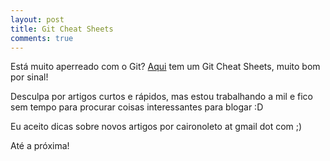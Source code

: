 ```yaml
---
layout: post
title: Git Cheat Sheets
comments: true
---
```


Está muito aperreado com o Git? [Aqui](http://zrusin.blogspot.com/2007/09/git-cheat-sheet.html) tem um Git Cheat Sheets, muito bom por sinal!

Desculpa por artigos curtos e rápidos, mas estou trabalhando a mil e fico sem tempo para procurar coisas interessantes para blogar :D

Eu aceito dicas sobre novos artigos por caironoleto at gmail dot com ;)

Até a próxima!
